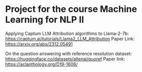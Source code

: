 # Project for the course Machine Learning for NLP II

Applying Captum LLM Attribution algorithms to Llama-2-7b: https://captum.ai/tutorials/Llama2_LLM_Attribution Paper Link: https://arxiv.org/abs/2312.05491

On the question answering with reference resolution dataset: https://huggingface.co/datasets/allenai/quoref Paper link: https://aclanthology.org/D19-1606/
